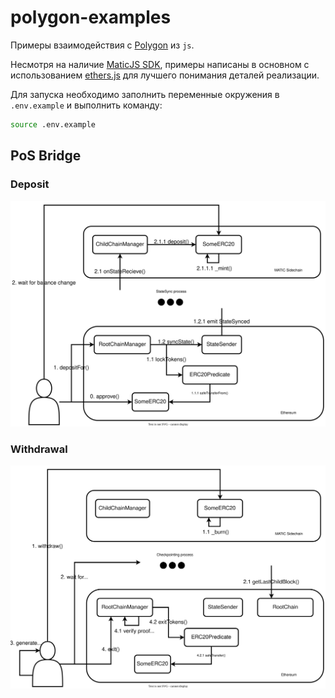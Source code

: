 # polygon-examples

Примеры взаимодействия с [Polygon](https://polygon.technology/) из `js`.

Несмотря на наличие [MaticJS SDK](https://wiki.polygon.technology/docs/develop/ethereum-polygon/matic-js/get-started), примеры написаны в основном с использованием [ethers.js](https://docs.ethers.org/v5/) для лучшего понимания деталей реализации.

Для запуска необходимо заполнить переменные окружения в `.env.example` и выполнить команду:
```sh
source .env.example
```

## PoS Bridge

### Deposit

![DepositDiagram](img/Deposit.svg)

### Withdrawal

![WithdrawalDiagram](img/Withdrawal.svg)
